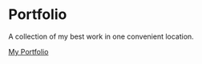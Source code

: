 # Portfolio

A collection of my best work in one convenient location.

[My Portfolio](happy-cats.surge.sh)

